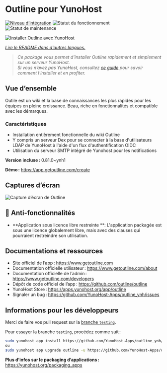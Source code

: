<!--
Nota bene : ce README est automatiquement généré par <https://github.com/YunoHost/apps/tree/master/tools/readme_generator>
Il NE doit PAS être modifié à la main.
-->

# Outline pour YunoHost

[![Niveau d’intégration](https://apps.yunohost.org/badge/integration/outline)](https://ci-apps.yunohost.org/ci/apps/outline/)
![Statut du fonctionnement](https://apps.yunohost.org/badge/state/outline)
![Statut de maintenance](https://apps.yunohost.org/badge/maintained/outline)

[![Installer Outline avec YunoHost](https://install-app.yunohost.org/install-with-yunohost.svg)](https://install-app.yunohost.org/?app=outline)

*[Lire le README dans d'autres langues.](./ALL_README.md)*

> *Ce package vous permet d’installer Outline rapidement et simplement sur un serveur YunoHost.*  
> *Si vous n’avez pas YunoHost, consultez [ce guide](https://yunohost.org/install) pour savoir comment l’installer et en profiter.*

## Vue d’ensemble

Outile est un wiki et la base de connaissances les plus rapides pour les équipes en pleine croissance. Beau, riche en fonctionnalités et compatible avec les démarques.

### Caractéristiques

- Installation entièrement fonctionnelle du wiki Outline
- Y compris un serveur Dex pour se connecter à la base d'utilisateurs LDAP de YunoHost à l'aide d'un flux d'authentification OIDC
- Utilisation du serveur SMTP intégré de Yunohost pour les notifications

**Version incluse :** 0.81.0~ynh1

**Démo :** <https://app.getoutline.com/create>

## Captures d’écran

![Capture d’écran de Outline](./doc/screenshots/screenshot.png)

## :red_circle: Anti-fonctionnalités

- **Application sous licence libre restreinte **: L'application packagée est sous une licence globalement libre, mais avec des clauses qui pourraient restreindre son utilisation.

## Documentations et ressources

- Site officiel de l’app : <https://www.getoutline.com>
- Documentation officielle utilisateur : <https://www.getoutline.com/about>
- Documentation officielle de l’admin : <https://www.getoutline.com/developers>
- Dépôt de code officiel de l’app : <https://github.com/outline/outline>
- YunoHost Store : <https://apps.yunohost.org/app/outline>
- Signaler un bug : <https://github.com/YunoHost-Apps/outline_ynh/issues>

## Informations pour les développeurs

Merci de faire vos pull request sur la [branche `testing`](https://github.com/YunoHost-Apps/outline_ynh/tree/testing).

Pour essayer la branche `testing`, procédez comme suit :

```bash
sudo yunohost app install https://github.com/YunoHost-Apps/outline_ynh/tree/testing --debug
ou
sudo yunohost app upgrade outline -u https://github.com/YunoHost-Apps/outline_ynh/tree/testing --debug
```

**Plus d’infos sur le packaging d’applications :** <https://yunohost.org/packaging_apps>
